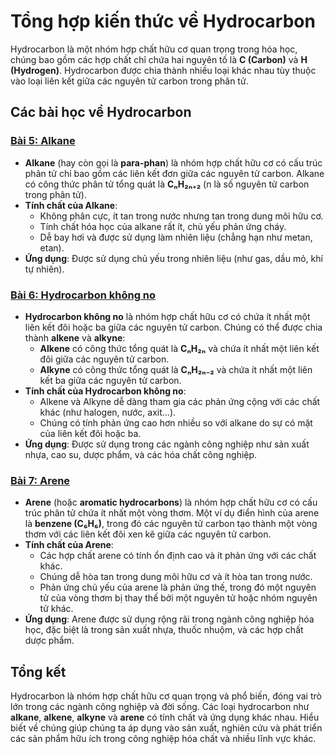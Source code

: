# Tổng hợp kiến thức về Hydrocarbon

Hydrocarbon là một nhóm hợp chất hữu cơ quan trọng trong hóa học, chúng bao gồm các hợp chất chỉ chứa hai nguyên tố là **C (Carbon)** và **H (Hydrogen)**. Hydrocarbon được chia thành nhiều loại khác nhau tùy thuộc vào loại liên kết giữa các nguyên tử carbon trong phân tử.

## Các bài học về Hydrocarbon

### [Bài 5: Alkane](./alkane/README.md)
- **Alkane** (hay còn gọi là **para-phan**) là nhóm hợp chất hữu cơ có cấu trúc phân tử chỉ bao gồm các liên kết đơn giữa các nguyên tử carbon. Alkane có công thức phân tử tổng quát là **CₙH₂ₙ₊₂** (n là số nguyên tử carbon trong phân tử).
- **Tính chất của Alkane**:
  - Không phân cực, ít tan trong nước nhưng tan trong dung môi hữu cơ.
  - Tính chất hóa học của alkane rất ít, chủ yếu phản ứng cháy.
  - Dễ bay hơi và được sử dụng làm nhiên liệu (chẳng hạn như metan, etan).
- **Ứng dụng**: Được sử dụng chủ yếu trong nhiên liệu (như gas, dầu mỏ, khí tự nhiên).

### [Bài 6: Hydrocarbon không no](./hydrocarbon-khong-no/README.md)
- **Hydrocarbon không no** là nhóm hợp chất hữu cơ có chứa ít nhất một liên kết đôi hoặc ba giữa các nguyên tử carbon. Chúng có thể được chia thành **alkene** và **alkyne**:
  - **Alkene** có công thức tổng quát là **CₙH₂ₙ** và chứa ít nhất một liên kết đôi giữa các nguyên tử carbon.
  - **Alkyne** có công thức tổng quát là **CₙH₂ₙ₋₂** và chứa ít nhất một liên kết ba giữa các nguyên tử carbon.
- **Tính chất của Hydrocarbon không no**:
  - Alkene và Alkyne dễ dàng tham gia các phản ứng cộng với các chất khác (như halogen, nước, axit...).
  - Chúng có tính phản ứng cao hơn nhiều so với alkane do sự có mặt của liên kết đôi hoặc ba.
- **Ứng dụng**: Được sử dụng trong các ngành công nghiệp như sản xuất nhựa, cao su, dược phẩm, và các hóa chất công nghiệp.

### [Bài 7: Arene](./arene/README.md)
- **Arene** (hoặc **aromatic hydrocarbons**) là nhóm hợp chất hữu cơ có cấu trúc phân tử chứa ít nhất một vòng thơm. Một ví dụ điển hình của arene là **benzene (C₆H₆)**, trong đó các nguyên tử carbon tạo thành một vòng thơm với các liên kết đôi xen kẽ giữa các nguyên tử carbon.
- **Tính chất của Arene**:
  - Các hợp chất arene có tính ổn định cao và ít phản ứng với các chất khác.
  - Chúng dễ hòa tan trong dung môi hữu cơ và ít hòa tan trong nước.
  - Phản ứng chủ yếu của arene là phản ứng thế, trong đó một nguyên tử của vòng thơm bị thay thế bởi một nguyên tử hoặc nhóm nguyên tử khác.
- **Ứng dụng**: Arene được sử dụng rộng rãi trong ngành công nghiệp hóa học, đặc biệt là trong sản xuất nhựa, thuốc nhuộm, và các hợp chất dược phẩm.

## Tổng kết
Hydrocarbon là nhóm hợp chất hữu cơ quan trọng và phổ biến, đóng vai trò lớn trong các ngành công nghiệp và đời sống. Các loại hydrocarbon như **alkane**, **alkene**, **alkyne** và **arene** có tính chất và ứng dụng khác nhau. Hiểu biết về chúng giúp chúng ta áp dụng vào sản xuất, nghiên cứu và phát triển các sản phẩm hữu ích trong công nghiệp hóa chất và nhiều lĩnh vực khác.